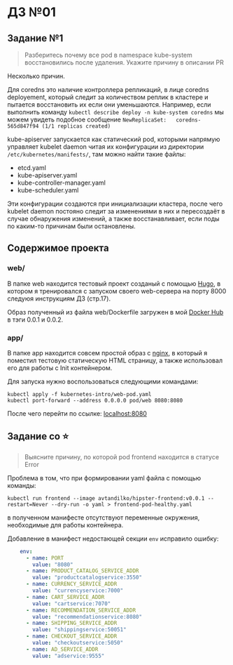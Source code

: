 # ДЗ №01

## Задание №1

> Разберитесь почему все pod в namespace kube-system восстановились после удаления. Укажите причину в описании PR

Несколько причин. 

Для coredns это наличие контроллера репликаций, в лице coredns deployement, 
который следит за количеством реплик в кластере и пытается восстановить их если они уменьшаются. 
Например, если выполнить команду `kubectl describe deploy -n kube-system coredns`
мы можем увидеть подобное сообщение
`NewReplicaSet:   coredns-565d847f94 (1/1 replicas created)`

kube-apiserver запускается как статический pod, которыми напрямую управляет kubelet daemon читая
их конфигурации из директории `/etc/kubernetes/manifests/`, там можно найти такие файлы: 
  - etcd.yaml
  - kube-apiserver.yaml 
  - kube-controller-manager.yaml
  - kube-scheduler.yaml

Эти конфигурации создаются при инициализации кластера, после чего kubelet daemon постояно следит 
за изменениями в них и пересоздаёт в случае обнаружения изменений, а также восстанавливает, если поды 
по каким-то причинам были остановлены. 

## Содержимое проекта

### web/

В папке web находится тестовый проект созданый с помощью [Hugo](https://gohugo.io/), в котором я тренировался 
с запуском своего web-сервера на порту 8000 следуюя инструкциям ДЗ (стр.17).

Образ полученный из файла web/Dockerfile загружен в мой [Docker Hub](https://hub.docker.com/repository/docker/kaperusov/kuber-2022-12/general) 
в тэги 0.0.1 и 0.0.2.

### app/

В папке app находится совсем простой образ с [nginx](https://hub.docker.com/r/nginxinc/nginx-unprivileged), 
в который я поместил тестовую статическую HTML страницу, а также использовал его 
для работы с Init контейнером.

Для запуска нужно воспользоваться следующими командами:

```shell
kubectl apply -f kubernetes-intro/web-pod.yaml
kubectl port-forward --address 0.0.0.0 pod/web 8080:8080
```

После чего перейти по ссылке: [localhost:8080](localhost:8080)

## Задание со ⭐

> Выясните причину, по которой pod frontend находится в статусе Error

Проблема в том, что при формировании yaml файла с помощью команды:

```shell
kubectl run frontend --image avtandilko/hipster-frontend:v0.0.1 --restart=Never --dry-run -o yaml > frontend-pod-healthy.yaml
```

в полученном манифесте отсутствуют переменные окружения, необходимые для работы контейнера.

Добавление в манифест недостающей секции `env` исправило ошибку: 

```yaml
    env:
      - name: PORT
        value: "8080"
      - name: PRODUCT_CATALOG_SERVICE_ADDR
        value: "productcatalogservice:3550"
      - name: CURRENCY_SERVICE_ADDR
        value: "currencyservice:7000"
      - name: CART_SERVICE_ADDR
        value: "cartservice:7070"
      - name: RECOMMENDATION_SERVICE_ADDR
        value: "recommendationservice:8080"
      - name: SHIPPING_SERVICE_ADDR
        value: "shippingservice:50051"
      - name: CHECKOUT_SERVICE_ADDR
        value: "checkoutservice:5050"
      - name: AD_SERVICE_ADDR
        value: "adservice:9555"
```

